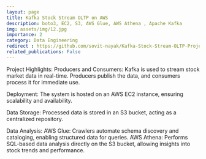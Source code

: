 ```yaml
---
layout: page
title: Kafka Stock Stream OLTP on AWS
description: boto3, EC2, S3, AWS Glue, AWS Athena , Apache Kafka
img: assets/img/12.jpg
importance: 2
category: Data Engineering
redirect : https://github.com/sovit-nayak/Kafka-Stock-Stream-OLTP-Project-on-AWS
related_publications: False
---
```


Project Highlights:
Producers and Consumers: Kafka is used to stream stock market data in real-time. Producers publish the data, and consumers process it for immediate use.

Deployment: The system is hosted on an AWS EC2 instance, ensuring scalability and availability.

Data Storage: Processed data is stored in an S3 bucket, acting as a centralized repository.

Data Analysis:
AWS Glue: Crawlers automate schema discovery and cataloging, enabling structured data for queries.
AWS Athena: Performs SQL-based data analysis directly on the S3 bucket, allowing insights into stock trends and performance.

